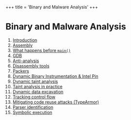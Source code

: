 +++
title = 'Binary and Malware Analysis'
+++

# Binary and Malware Analysis
1. [Introduction](introduction)
2. [Assembly](assembly)
3. [What happens before `main()`](what-happens-before-main)
4. [GDB](gdb)
5. [Anti-analysis](anti-analysis)
6. [Disassembly tools](disassembly-tools)
7. [Packers](packers)
8. [Dynamic Binary Instrumentation & Intel Pin](dynamic-binary-instrumentation-and-intel-pin)
9. [Dynamic taint analysis](dynamic-taint-analysis)
10. [Taint analysis in practice](taint-analysis-in-practice)
11. [Dynamic data excavation](dynamic-data-excavation)
12. [Tracking control flow](tracking-control-flow)
13. [Mitigating code reuse attacks (TypeArmor)](mitigating-code-reuse-attacks)
14. [Parser identification](parser-identification)
15. [Symbolic execution](symbolic-execution)
